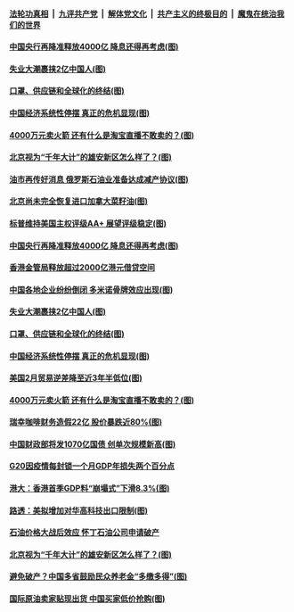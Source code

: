 ####  [法轮功真相](../../../../basic/blob/master/README.md?t=04040830) &nbsp;|&nbsp; [九评共产党](../../../../9ping.md/blob/master/README.md?t=04040830) &nbsp;|&nbsp; [解体党文化](../../../../jtdwh.md/blob/master/README.md?t=04040830)  &nbsp;|&nbsp; [共产主义的终极目的](../../../../gczydzjmd.md/blob/master/README.md?t=04040830) &nbsp;|&nbsp; [魔鬼在统治我们的世界](../../../../mgztzwmdsj.md/blob/master/README.md?t=04040830) 

#### [中国央行再降准释放4000亿 降息还得再考虑(图)](../pages/p5/928533.md?t=04040830) 

#### [失业大潮裹挟2亿中国人(图)](../pages/p5/928516.md?t=04040830) 

#### [口罩、供应链和全球化的终结(图)](../pages/p5/928442.md?t=04040830) 

#### [中国经济系统性停摆 真正的危机显现(图)](../pages/p5/928404.md?t=04040830) 

#### [4000万元卖火箭 还有什么是淘宝直播不敢卖的？(图)](../pages/p5/928429.md?t=04040830) 

#### [北京视为“千年大计”的雄安新区怎么样了？(图)](../pages/p5/928395.md?t=04040830) 

#### [油市再传好消息 俄罗斯石油业准备达成减产协议(图)](../pages/p5/928555.md?t=04040830) 

#### [北京尚未完全恢复进口加拿大菜籽油(图)](../pages/p5/928551.md?t=04040830) 

#### [标普维持美国主权评级AA+ 展望评级稳定(图)](../pages/p5/928547.md?t=04040830) 

#### [中国央行再降准释放4000亿 降息还得再考虑(图)](../pages/p5/928533.md?t=04040830) 

#### [香港金管局释放超过2000亿港元借贷空间](../pages/p5/928525.md?t=04040830) 

#### [中国各地企业纷纷倒闭 多米诺骨牌效应出现(图)](../pages/p5/928520.md?t=04040830) 

#### [失业大潮裹挟2亿中国人(图)](../pages/p5/928516.md?t=04040830) 

#### [口罩、供应链和全球化的终结(图)](../pages/p5/928442.md?t=04040830) 

#### [中国经济系统性停摆 真正的危机显现(图)](../pages/p5/928404.md?t=04040830) 

#### [美国2月贸易逆差降至近3年半低位(图)](../pages/p5/928432.md?t=04040830) 

#### [4000万元卖火箭 还有什么是淘宝直播不敢卖的？(图)](../pages/p5/928429.md?t=04040830) 

#### [瑞幸咖啡财务造假22亿 股价暴跌近80%(图)](../pages/p5/928431.md?t=04040830) 

#### [中国财政部将发1070亿国债 创单次规模新高(图)](../pages/p5/928427.md?t=04040830) 

#### [G20因疫情每封锁一个月GDP年损失两个百分点](../pages/p5/928420.md?t=04040830) 

#### [港大：香港首季GDP料“崩塌式”下滑8.3%(图)](../pages/p5/928414.md?t=04040830) 

#### [路透：美拟增加对华高科技出口限制(图)](../pages/p5/928410.md?t=04040830) 

#### [石油价格大战后效应 怀丁石油公司申请破产](../pages/p5/928398.md?t=04040830) 

#### [北京视为“千年大计”的雄安新区怎么样了？(图)](../pages/p5/928395.md?t=04040830) 

#### [避免破产？中国多省鼓励民众养老金“多缴多得”(图)](../pages/p5/928387.md?t=04040830) 

#### [国际原油卖家贴现出货 中国买家低价抢购(图)](../pages/p5/928371.md?t=04040830) 

